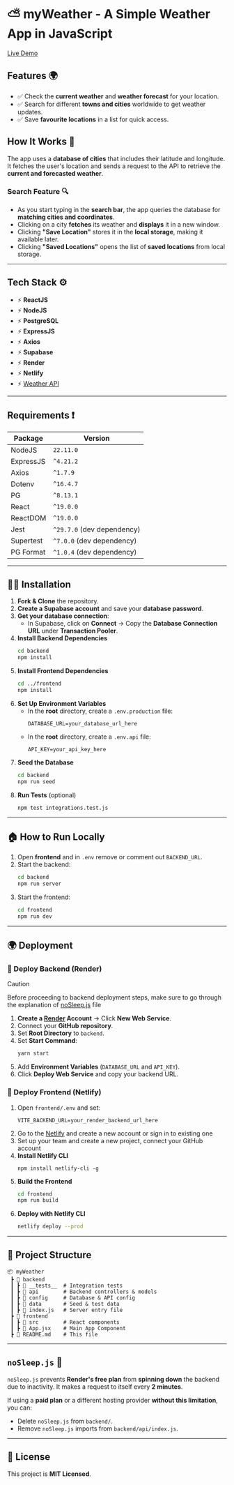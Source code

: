 # ⛅️ myWeather - A Simple Weather App in JavaScript

[Live Demo](https://my-weather-by-max-kly.netlify.app/)

## Features 🌍
- ✅ Check the **current weather** and **weather forecast** for your location.
- ✅ Search for different **towns and cities** worldwide to get weather updates.
- ✅ Save **favourite locations** in a list for quick access.

## How It Works 🔧
The app uses a **database of cities** that includes their latitude and longitude. It fetches the user's location and sends a request to the API to retrieve the **current and forecasted weather**.  

### Search Feature 🔍
- As you start typing in the **search bar**, the app queries the database for **matching cities and coordinates**.
- Clicking on a city **fetches** its weather and **displays** it in a new window.
- Clicking **"Save Location"** stores it in the **local storage**, making it available later.
- Clicking **"Saved Locations"** opens the list of **saved locations** from local storage.

---

## Tech Stack ⚙️

- ⚡ **ReactJS**
- ⚡ **NodeJS**
- ⚡ **PostgreSQL**
- ⚡ **ExpressJS**
- ⚡ **Axios**
- ⚡ **Supabase**
- ⚡ **Render**
- ⚡ **Netlify**
- ⚡ [Weather API](https://www.weatherapi.com)

---

## Requirements ❗️

| Package | Version |
|---------|---------|
| NodeJS | `22.11.0` |
| ExpressJS | `^4.21.2` |
| Axios | `^1.7.9` |
| Dotenv | `^16.4.7` |
| PG | `^8.13.1` |
| React | `^19.0.0` |
| ReactDOM | `^19.0.0` |
| Jest | `^29.7.0` (dev dependency) |
| Supertest | `^7.0.0` (dev dependency) |
| PG Format | `^1.0.4` (dev dependency) |

---

## 🧑‍💻 Installation

1. **Fork & Clone** the repository.
2. **Create a Supabase account** and save your **database password**.
3. **Get your database connection**:  
   - In Supabase, click on **Connect** → Copy the **Database Connection URL** under **Transaction Pooler**.
4. **Install Backend Dependencies**  
   ```sh
   cd backend
   npm install
   ```
5. **Install Frontend Dependencies**  
   ```sh
   cd ../frontend
   npm install
   ```
6. **Set Up Environment Variables**  
   - In the **root** directory, create a `.env.production` file:  
     ```env
     DATABASE_URL=your_database_url_here
     ```
   - In the **root** directory, create a `.env.api` file:  
     ```env
     API_KEY=your_api_key_here
     ```
7. **Seed the Database**  
   ```sh
   cd backend
   npm run seed
   ```
8. **Run Tests** (optional)  
   ```sh
   npm test integrations.test.js
   ```

---

## 🏠 How to Run Locally

1. Open **frontend** and in `.env` remove or comment out `BACKEND_URL`.
2. Start the backend:  
   ```sh
   cd backend
   npm run server
   ```
3. Start the frontend:  
   ```sh
   cd frontend
   npm run dev
   ```

---

## 🌍 Deployment

### 🚀 Deploy Backend (Render)
> [!CAUTION]
> Before proceeding to backend deployment steps, make sure to go through the explanation of [noSleep.js](#nosleepjs) file
1. **Create a [Render](https://render.com) Account** → Click **New Web Service**.
2. Connect your **GitHub repository**.
3. Set **Root Directory** to `backend`.
4. Set **Start Command**:  
   ```sh
   yarn start
   ```
5. Add **Environment Variables** (`DATABASE_URL` and `API_KEY`).
6. Click **Deploy Web Service** and copy your backend URL.

### 🚀 Deploy Frontend (Netlify)
1. Open `frontend/.env` and set:  
   ```env
   VITE_BACKEND_URL=your_render_backend_url_here
   ```
2. Go to the [Netlify](https://www.netlify.com) and create a new account or sign in to existing one
3. Set up your team and create a new project, connect your GitHub account
4. **Install Netlify CLI**
   ```
   npm install netlify-cli -g
   ```
6. **Build the Frontend**  
   ```sh
   cd frontend
   npm run build
   ```
7. **Deploy with Netlify CLI**  
   ```sh
   netlify deploy --prod
   ```

---

## 📂 Project Structure

```
📦 myWeather
 ┣ 📂 backend
 ┃ ┣ 📂 __tests__  # Integration tests
 ┃ ┣ 📂 api        # Backend controllers & models
 ┃ ┣ 📂 config     # Database & API config
 ┃ ┣ 📂 data       # Seed & test data
 ┃ ┣ 📜 index.js   # Server entry file
 ┣ 📂 frontend
 ┃ ┣ 📂 src        # React components
 ┃ ┣ 📜 App.jsx    # Main App Component
 ┣ 📜 README.md    # This file
```

---

## `noSleep.js` 🛑

`noSleep.js` prevents **Render's free plan** from **spinning down** the backend due to inactivity. It makes a request to itself every **2 minutes**.  

If using a **paid plan** or a different hosting provider **without this limitation**, you can:
- Delete `noSleep.js` from `backend/`.
- Remove `noSleep.js` imports from `backend/api/index.js`.

---

## 📝 License

This project is **MIT Licensed**.  
